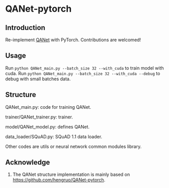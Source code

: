 # QANet-pytorch

## Introduction

Re-implement [QANet](https://arxiv.org/pdf/1804.09541.pdf) with PyTorch.
Contributions are welcomed!

## Usage

Run `python QANet_main.py --batch_size 32 --with_cuda` to train model with cuda.
Run `python QANet_main.py --batch_size 32 --with_cuda --debug` to debug with small batches data.

## Structure
QANet_main.py: code for training QANet.

trainer/QANet_trainer.py: trainer.

model/QANet_model.py: defines QANet.

data_loader/SQuAD.py: SQuAD 1.1 data loader.

Other codes are utils or neural network common modules library.


## Acknowledge
1. The QANet structure implementation is mainly based on https://github.com/hengruo/QANet-pytorch.
